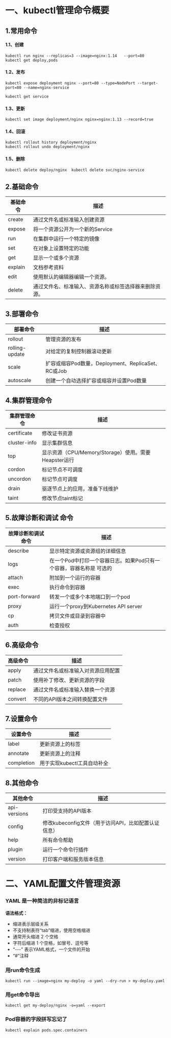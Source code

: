# 一、kubectl管理命令概要



## 1.常用命令

#### 1.1、创建

```
kubectl run nginx --replicas=3 --image=nginx:1.14	--port=80  
kubectl get deploy,pods
```

#### 1.2、发布

```
kubectl expose deployment nginx --port=80 --type=NodePort --target-port=80 --name=nginx-service

kubectl get service
```

#### 1.3、更新

```
kubectl set image deployment/nginx nginx=nginx:1.13 --record=true
```

#### 1.4、回滚

```
kubectl rollout history deployment/nginx  
kubectl rollout undo deployment/nginx
```

#### 1.5、删除

```
kubectl delete deploy/nginx  kubectl delete svc/nginx-service
```





## 2.基础命令

| 基础命令 | 描述                                                   |
| -------- | ------------------------------------------------------ |
| create   | 通过文件名或标准输入创建资源                           |
| expose   | 将一个资源公开为一个新的Service                        |
| run      | 在集群中运行一个特定的镜像                             |
| set      | 在对象上设置特定的功能                                 |
| get      | 显示一个或多个资源                                     |
| explain  | 文档参考资料                                           |
| edit     | 使用默认的编辑器编辑一个资源。                         |
| delete   | 通过文件名、标准输入、资源名称或标签选择器来删除资源。 |

## 3.部署命令

| 部署命令       | 描述                                               |
| -------------- | -------------------------------------------------- |
| rollout        | 管理资源的发布                                     |
| rolling-update | 对给定的复制控制器滚动更新                         |
| scale          | 扩容或缩容Pod数量，Deployment、ReplicaSet、RC或Job |
| autoscale      | 创建一个自动选择扩容或缩容并设置Pod数量            |

## 4.集群管理命令

| 集群管理命令 | 描述                                                 |
| ------------ | ---------------------------------------------------- |
| certificate  | 修改证书资源                                         |
| cluster-info | 显示集群信息                                         |
| top          | 显示资源（CPU/Memory/Storage）使用。需要Heapster运行 |
| cordon       | 标记节点不可调度                                     |
| uncordon     | 标记节点可调度                                       |
| drain        | 驱逐节点上的应用，准备下线维护                       |
| taint        | 修改节点taint标记                                    |

## 5.故障诊断和调试 命令

| 故障诊断和调试 命令 | 描述                                                         |
| ------------------- | ------------------------------------------------------------ |
| describe            | 显示特定资源或资源组的详细信息                               |
| logs                | 在一个Pod中打印一个容器日志。如果Pod只有一个容器，容器名称是 可选的 |
| attach              | 附加到一个运行的容器                                         |
| exec                | 执行命令到容器                                               |
| port-forward        | 转发一个或多个本地端口到一个pod                              |
| proxy               | 运行一个proxy到Kubernetes API server                         |
| cp                  | 拷贝文件或目录到容器中                                       |
| auth                | 检查授权                                                     |

## 6.高级命令

| 高级命令 | 描述                               |
| -------- | ---------------------------------- |
| apply    | 通过文件名或标准输入对资源应用配置 |
| patch    | 使用补丁修改、更新资源的字段       |
| replace  | 通过文件名或标准输入替换一个资源   |
| convert  | 不同的API版本之间转换配置文件      |



## 7.设置命令

| 设置命令   | 描述                        |
| ---------- | --------------------------- |
| label      | 更新资源上的标签            |
| annotate   | 更新资源上的注释            |
| completion | 用于实现kubectl工具自动补全 |



## 8.其他命令

| 其他命令     | 描述                                                |
| ------------ | --------------------------------------------------- |
| api-versions | 打印受支持的API版本                                 |
| config       | 修改kubeconfig文件（用于访问API，比如配置认证信息） |
| help         | 所有命令帮助                                        |
| plugin       | 运行一个命令行插件                                  |
| version      | 打印客户端和服务版本信息                            |







# 二、YAML配置文件管理资源

### YAML 是一种简洁的非标记语言

**语法格式：**

- 缩进表示层级关系
- 不支持制表符“tab”缩进，使用空格缩进
- 通常开头缩进 2 个空格
- 字符后缩进 1 个空格，如冒号、逗号等
- “---” 表示YAML格式，一个文件的开始
- “#”注释

### 用run命令生成

```
kubectl run --image=nginx my-deploy -o yaml --dry-run > my-deploy.yaml
```



### 用get命令导出

```
kubectl get my-deploy/nginx -o=yaml --export
```



### Pod容器的字段拼写忘记了

```
kubectl explain pods.spec.containers
```



